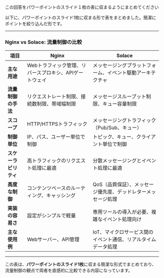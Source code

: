 この回答をパワーポイントのスライド１枚の表に収まるようにまとめてください


以下に、パワーポイントのスライド1枚に収まる形で表をまとめました。簡潔にポイントを絞り込んだ形です。

---

### **Nginx vs Solace: 流量制御の比較**

| **項目**             | **Nginx**                                                     | **Solace**                                                   |
|----------------------|-------------------------------------------------------------|-------------------------------------------------------------|
| **主な用途**          | Webトラフィック管理、リバースプロキシ、APIゲートウェイ                       | メッセージングプラットフォーム、イベント駆動アーキテクチャ                       |
| **流量制御の手法**    | リクエストレート制限、接続数制限、帯域幅制限                                   | メッセージスループット制限、キュー容量制限                                     |
| **スコープ**          | HTTP/HTTPSトラフィック                                        | メッセージングトラフィック（Pub/Sub、キュー）                              |
| **制御単位**          | IP、パス、ユーザー単位で制御                                     | トピック、キュー、クライアント単位で制御                                     |
| **スケーラビリティ**   | 高トラフィックのリクエスト処理に最適                                  | 分散メッセージングとイベント処理に最適                                     |
| **高度な制御**        | コンテンツベースのルーティング、キャッシング                                | QoS（品質保証）、メッセージ優先度、デッドレターメッセージ処理                        |
| **実装の容易さ**      | 設定がシンプルで軽量                                             | 専用ツールの導入が必要、複雑なイベント処理向け                                 |
| **主な使用例**        | Webサーバー、API管理                                             | IoT、マイクロサービス間のイベント通信、リアルタイムデータ処理                     |

---

この表は、**パワーポイントのスライド1枚**に収まる簡潔な形式でまとめており、流量制御の観点で両者を直感的に比較できる内容になっています。